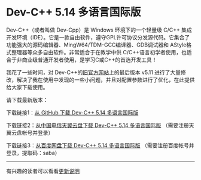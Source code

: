 # Dev-C++ 5.14 多语言国际版
Dev-C++（或者叫做 Dev-Cpp）是 Windows 环境下的一个轻量级 C/C++ 集成开发环境（IDE）。它是一款自由软件，遵守GPL许可协议分发源代码。它集合了功能强大的源码编辑器、MingW64/TDM-GCC编译器、GDB调试器和 AStyle格式整理器等众多自由软件。非常适合于在教学中供 C/C++语言初学者使用，也适合于非商业级普通开发者使用，是学习C或C++的首选开发工具！

我花了一些时间，对 Dev-C++的[旧官方网站](https://sourceforge.net/projects/orwelldevcpp/)上的最后版本 v5.11 进行了大量修改，解决了我在使用中发现的一些小问题，并且对配置参数进行了优化，在此提供给大家下载使用。

请下载最新版本：

下载链接1：[从 GitHub 下载 Dev-C++ 5.14 多语言国际版](https://github.com/banzhusoft/devcpp-cn/releases/download/v5.14/Dev-Cpp-5.14.exe) 


下载链接2：[从中国电信天翼云盘下载 Dev-C++ 5.14 多语言国际版](https://cloud.189.cn/t/YZBb6jI3Ybiu) （需要注册天翼云盘帐号并登录）


下载链接3：[从百度网盘下载 Dev-C++ 5.14 多语言国际版](https://pan.baidu.com/s/1bBNM1UzJHJF5IZOLog_H5A) （需要注册百度帐号并登录，提取码：saba）

----
有兴趣的读者可以看看[更新说明](https://github.com/banzhusoft/devcpp-cn/releases/tag/v5.14)

